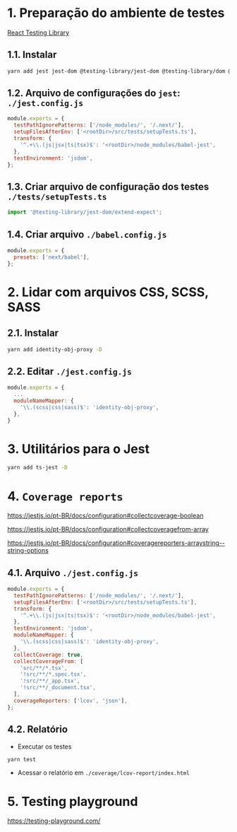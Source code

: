 # 1. Preparação do ambiente de testes

[React Testing Library](https://testing-library.com/docs/react-testing-library/intro/)

## 1.1. Instalar

```bash
yarn add jest jest-dom @testing-library/jest-dom @testing-library/dom @testing-library/react babel-jest -D
```

## 1.2. Arquivo de configurações do `jest`: `./jest.config.js`

```js
module.exports = {
  testPathIgnorePatterns: ['/node_modules/', '/.next/'],
  setupFilesAfterEnv: ['<rootDir>/src/tests/setupTests.ts'],
  transform: {
    '^.+\\.(js|jsx|ts|tsx)$': '<rootDir>/node_modules/babel-jest',
  },
  testEnvironment: 'jsdom',
};
```

## 1.3. Criar arquivo de configuração dos testes `./tests/setupTests.ts`

```ts
import '@testing-library/jest-dom/extend-expect';
```

## 1.4. Criar arquivo `./babel.config.js`

```js
module.exports = {
  presets: ['next/babel'],
};
```

# 2. Lidar com arquivos CSS, SCSS, SASS

## 2.1. Instalar

```bash
yarn add identity-obj-proxy -D
```

## 2.2. Editar `./jest.config.js`

```js
module.exports = {
  ...
  moduleNameMapper: {
    '\\.(scss|css|sass)$': 'identity-obj-proxy',
  },
}
```

# 3. Utilitários para o Jest

```bash
yarn add ts-jest -D
```

# 4. `Coverage reports`

https://jestjs.io/pt-BR/docs/configuration#collectcoverage-boolean

https://jestjs.io/pt-BR/docs/configuration#collectcoveragefrom-array

https://jestjs.io/pt-BR/docs/configuration#coveragereporters-arraystring--string-options

## 4.1. Arquivo `./jest.config.js`

```js
module.exports = {
  testPathIgnorePatterns: ['/node_modules/', '/.next/'],
  setupFilesAfterEnv: ['<rootDir>/src/tests/setupTests.ts'],
  transform: {
    '^.+\\.(js|jsx|ts|tsx)$': '<rootDir>/node_modules/babel-jest',
  },
  testEnvironment: 'jsdom',
  moduleNameMapper: {
    '\\.(scss|css|sass)$': 'identity-obj-proxy',
  },
  collectCoverage: true,
  collectCoverageFrom: [
    'src/**/*.tsx',
    '!src/**/*.spec.tsx',
    '!src/**/_app.tsx',
    '!src/**/_document.tsx',
  ],
  coverageReporters: ['lcov', 'json'],
};
```

## 4.2. Relatório

- Executar os testes

```bash
yarn test
```

- Acessar o relatório em `./coverage/lcov-report/index.html`

# 5. Testing playground

https://testing-playground.com/
